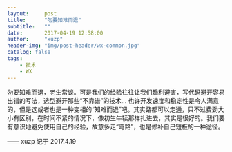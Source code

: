 ```yaml
---
layout:     post
title:      "勿要知难而退"
subtitle:   ""
date:       2017-04-19 12:58:00
author:     "xuzp"
header-img: "img/post-header/wx-common.jpg"
catalog: false
tags:
    - 技术
    - WX
---
```


勿要知难而退，老生常谈。可是我们的经验往往让我们趋利避害，写代码避开容易出错的写法，选型避开那些“不靠谱”的技术... 也许开发速度和稳定性是令人满意的，但是这或者也是一种变相的“知难而退”吧。其实路都可以走通，只不过费劲大小有区别，在时间不紧的情况下，像初生牛犊那样扎进去，其实是很好的。我们要有意识地避免使用自己的经验，故意多走“弯路”，也是修补自己短板的一种途径。

—— xuzp 记于 2017.4.19
